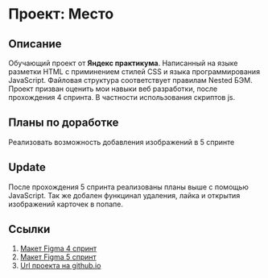 # Проект: Место

## Описание
Обучающий проект от **Яндекс практикума**. Написанный на языке разметки HTML с приминением стилей CSS и языка программирования JavaScript. Файловая структура соответствует правилам Nested БЭМ. Проект призван оценить мои навыки веб разработки, после прохождения 4 спринта. В частности использования скриптов js.

## Планы по доработке
Реализовать возможность добавления изображений в 5 спринте

## Update
После прохождения 5 спринта реализованы планы выше с помощью JavaScript. Так же добален функцинал удаления, лайка и открытия изображений карточек в попапе.

## Ссылки
1. [Макет Figma 4 спринт](https://www.figma.com/file/2cn9N9jSkmxD84oJik7xL7/JavaScript.-Sprint-4?node-id=0%3A1)
2. [Макет Figma 5 спринт](https://www.figma.com/file/bjyvbKKJN2naO0ucURl2Z0/JavaScript.-Sprint-5?node-id=0%3A1)
2. [Url проекта на github.io](https://gutnick.github.io/mesto/)
